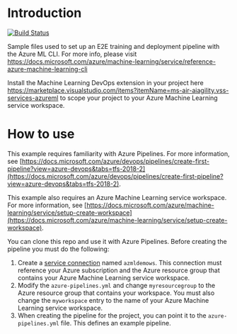 # Introduction 
[![Build Status](https://dev.azure.com/aidemos/MLOps/_apis/build/status/MicrosoftDocs.pipelines-azureml?branchName=master)](https://dev.azure.com/aidemos/MLOps/_build/latest?definitionId=91?branchName=master)

Sample files used to set up an E2E training and deployment pipeline with the Azure ML CLI.
For more info, please visit https://docs.microsoft.com/azure/machine-learning/service/reference-azure-machine-learning-cli

Install the Machine Learning DevOps extension in your project here https://marketplace.visualstudio.com/items?itemName=ms-air-aiagility.vss-services-azureml to scope your project to your Azure Machine Learning service workspace. 

# How to use

This example requires familiarity with Azure Pipelines. For more information, see [https://docs.microsoft.com/azure/devops/pipelines/create-first-pipeline?view=azure-devops&tabs=tfs-2018-2](https://docs.microsoft.com/azure/devops/pipelines/create-first-pipeline?view=azure-devops&tabs=tfs-2018-2).

This example also requires an Azure Machine Learning service workspace. For more information, see [https://docs.microsoft.com/azure/machine-learning/service/setup-create-workspace](https://docs.microsoft.com/azure/machine-learning/service/setup-create-workspace).

You can clone this repo and use it with Azure Pipelines. Before creating the pipeline you must do the following:

1. Create a [service connection](https://docs.microsoft.com/en-us/azure/devops/pipelines/library/service-endpoints?view=azure-devops) named `azmldemows`. This connection must reference your Azure subscription and the Azure resource group that contains your Azure Machine Learning service workspace.
1. Modify the `azure-pipelines.yml` and change `myresourcegroup` to the Azure resource group that contains your workspace. You must also change the `myworkspace` entry to the name of your Azure Machine Learning service workspace.
1. When creating the pipeline for the project, you can point it to the `azure-pipelines.yml` file. This defines an example pipeline.

